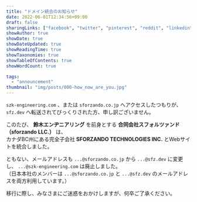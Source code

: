 ```yaml
---
title: "ドメイン統合のお知らせ"
date: 2022-06-01T12:34:56+09:00
draft: false
sharingLinks: ["facebook", "twitter", "pinterest", "reddit", "linkedin", "email"]
showAuthor: true
showDate: true
showDateUpdated: true
showReadingTime: true
showTaxonomies: true
showTableOfContents: true
showWordCount: true

tags:
  - "announcement"
thumbnail: "img/posts/000-how_now_are_you.jpg"
---
```


`szk-engineering.com` 、または `sforzando.co.jp` へアクセスしたつもりが、
`sfz.dev` へ転送されてびっくりされた方、申し訳ございません。

このたび、 **鈴木エンヂニアリング** を前身とする **合同会社スフォルツァンド（sforzando LLC.）** は、  
カナダBC州にある完全子会社 **SFORZANDO TECHNOLOGIES INC.** とWebサイトを統合しました。

ともない、メールアドレスも `...@sforzando.co.jp` から `...@sfz.dev` に変更し、 `...@szk-engineering.com` は廃止しました。  
（日本本社のメンバーは `...@sforzando.co.jp` と `...@sfz.dev` のメールアドレスを両方利用しています。）

移行に際し、みなさまにご迷惑をおかけしますが、何卒ご了承ください。
